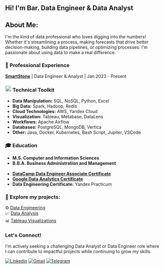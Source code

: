 ## Hi! I'm Bar. Data Engineer & Data Analyst

## About Me:

I'm the kind of data professional who loves digging into the numbers! Whether it's streamlining a process, making forecasts that drive better decision-making, building data pipelines, or optimizing processes. I'm passionate about using data to make a real difference.

### 💼 Professional Experience
**[SmartStone](https://smartstone.md/en/)** | Data Engineer & Analyst | Jan 2023 - Present

### <img src="https://media2.giphy.com/media/QssGEmpkyEOhBCb7e1/giphy.gif?cid=ecf05e47a0n3gi1bfqntqmob8g9aid1oyj2wr3ds3mg700bl&rid=giphy.gif" width ="20"><b>  Technical Toolkit</b>

* **Data Manipulation:** SQL, NoSQL, Python, Excel
* **Big Data:** Spark, Hadoop, Redis
* **Cloud Technologies:** AWS, Yandex Cloud
* **Visualization:** Tableau, Metabase, DataLens 
* **Workflows:** Apache Airflow
* **Databases:** PostgreSQL, MongoDB, Vertica
* **Other:**  Java, Docker, Kubernetes, Bash Script, Jupiter, VSCode

### 🎓 Education

* **M.S. Computer and Information Sciences**
* **B.B.A. Business Administration and Management**<br><br>
* [**DataCamp Data Engineer Associate Certificate**](https://www.datacamp.com/certificate/DEA0011222019267)
* [**Google Data Analytics Certificate**](https://www.coursera.org/account/accomplishments/specialization/certificate/3SD2K3FDZGXA)
* **Data Engineering Certificate:** Yandex Practicum
  
### 🚀 Explore my projects:
⚙️ [Data Engineering](https://github.com/TenebrisX/Data-Engineering-Projects/tree/main)<br>
📈 [Data Analysis](https://github.com/TenebrisX/Data-Analytics-Projects)<br>
📊 [Tableau Visualizations](https://public.tableau.com/app/profile/boris.kotlyarov/vizzes)

### Let's Connect!

I'm actively seeking a challenging Data Analyst or Data Engineer role where I can contribute to impactful projects while continuing to grow my skills.

<a href="https://www.linkedin.com/in/kotlyarov-bar/"><img alt="Linkedin" title="Bar Kotlyarov Linkedin" src="https://img.shields.io/badge/LinkedIn-0077B5?style=for-the-badge&logo=linkedin&logoColor=white"></a>
<a href="mailto:kotlyarov.bar@gmail.com"><img alt="Gmail" title="Bar Kotlyarov Gmail" src="https://img.shields.io/badge/Gmail-D14836?style=for-the-badge&logo=gmail&logoColor=white"></a>
<a href="https://t.me/KotlyarovBar"><img alt="Telegram" title="Bar Kotlyarov Telegram" src="https://img.shields.io/badge/Telegram-2CA5E0?style=for-the-badge&logo=telegram&logoColor=white"></a> 
